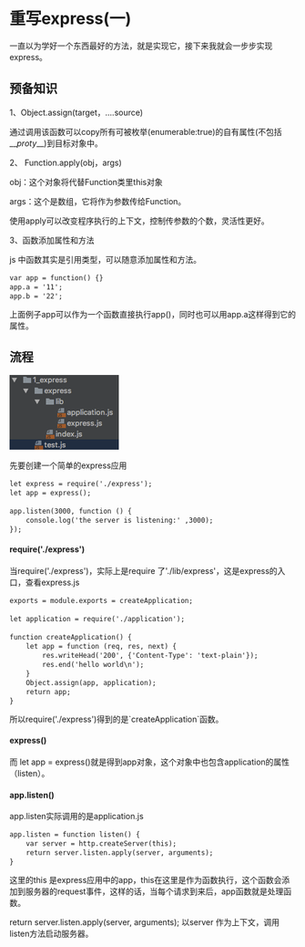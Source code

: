 # 重写express\(一\)

一直以为学好一个东西最好的方法，就是实现它，接下来我就会一步步实现express。 

## 预备知识

1、Object.assign\(target，....source\)

通过调用该函数可以copy所有可被枚举\(enumerable:true\)的自有属性\(不包括  \_\__proty_\_\_\)到目标对象中。

2、 Function.apply\(obj，args\)

obj：这个对象将代替Function类里this对象

args：这个是数组，它将作为参数传给Function。

使用apply可以改变程序执行的上下文，控制传参数的个数，灵活性更好。

3、函数添加属性和方法

js 中函数其实是引用类型，可以随意添加属性和方法。

```
var app = function() {}
app.a = '11';
app.b = '22';
```

上面例子app可以作为一个函数直接执行app\(\)，同时也可以用app.a这样得到它的属性。

## 流程

![](/assets/1_express.png)

先要创建一个简单的express应用

```
let express = require('./express');
let app = express();

app.listen(3000, function () {
    console.log('the server is listening:' ,3000);
});
```

#### require\('./express'\)

当require\('./express'\)，实际上是require 了'./lib/express'，这是express的入口，查看express.js

```
exports = module.exports = createApplication;

let application = require('./application');

function createApplication() {
    let app = function (req, res, next) {
        res.writeHead('200', {'Content-Type': 'text-plain'});
        res.end('hello world\n');
    }
    Object.assign(app, application);
    return app;
}
```

所以require\('./express'\)得到的是\`createApplication\`函数。

#### express\(\)

而 let app = express\(\)就是得到app对象，这个对象中也包含application的属性（listen）。

#### app.listen\(\)

app.listen实际调用的是application.js

```
app.listen = function listen() {
    var server = http.createServer(this);
    return server.listen.apply(server, arguments);
} 
```

这里的this 是express应用中的app，this在这里是作为函数执行，这个函数会添加到服务器的request事件，这样的话，当每个请求到来后，app函数就是处理函数。

return server.listen.apply\(server, arguments\);  以server 作为上下文，调用listen方法启动服务器。

